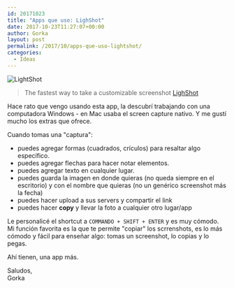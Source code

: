 ```yaml
---
id: 20171023
title: "Apps que uso: LighShot"
date: 2017-10-23T11:27:07+00:00
author: Gorka
layout: post
permalink: /2017/10/apps-que-uso-lightshot/
categories:
  - Ideas
---
```

<img style="margin: auto;" src="/public/img/2017/10/lightshot.png" alt="LightShot" />

>The fastest way to take a customizable screenshot
>[LighShot](https://app.prntscr.com/en/index.html)

Hace rato que vengo usando esta app, la descubrí trabajando con una computadora Windows - en Mac usaba el screen capture nativo. Y me gustí mucho los extras que ofrece.

Cuando tomas una "captura":

- puedes agregar formas (cuadrados, crículos) para resaltar algo específico.
- puedes agregar flechas para hacer notar elementos.
- puedes agregar texto en cualquier lugar.
- puedes guarda la imagen en donde quieras (no queda siempre en el escritorio) y con el nombre que quieras (no un genérico screenshot más la fecha)
- puedes hacer upload a sus servers y compartir el link
- puedes hacer **copy** y llevar la foto a cualquier otro lugar/app

Le personalicé el shortcut a `COMMANDO + SHIFT + ENTER` y es muy cómodo. Mi función favorita es la que te permite "copiar" los scrrenshots, es lo más cómodo y fácil para enseñar algo: tomas un screenshot, lo copias y lo pegas.

Ahí tienen, una app más.

Saludos,<br />
Gorka
